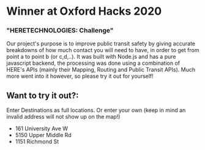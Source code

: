 # Winner at Oxford Hacks 2020
### "HERETECHNOLOGIES: Challenge"

Our project's purpose is to improve public transit safety by giving accurate breakdowns of how much contact you will need to have, in order to get from point a to point b (or c,d,..). It was built with Node.js and has a pure javascript backend, the processing was done using a combination of HERE's APIs (mainly their Mapping, Routing and Public Transit APIs). Much more went into it however, so please try it out for yourself!

## Want to try it out?:   
Enter Destinations as full locations. Or enter your own (keep in mind an invalid address will not show up on the map!)

- 161 University Ave W
- 5150 Upper Middle Rd
- 1151 Richmond St
